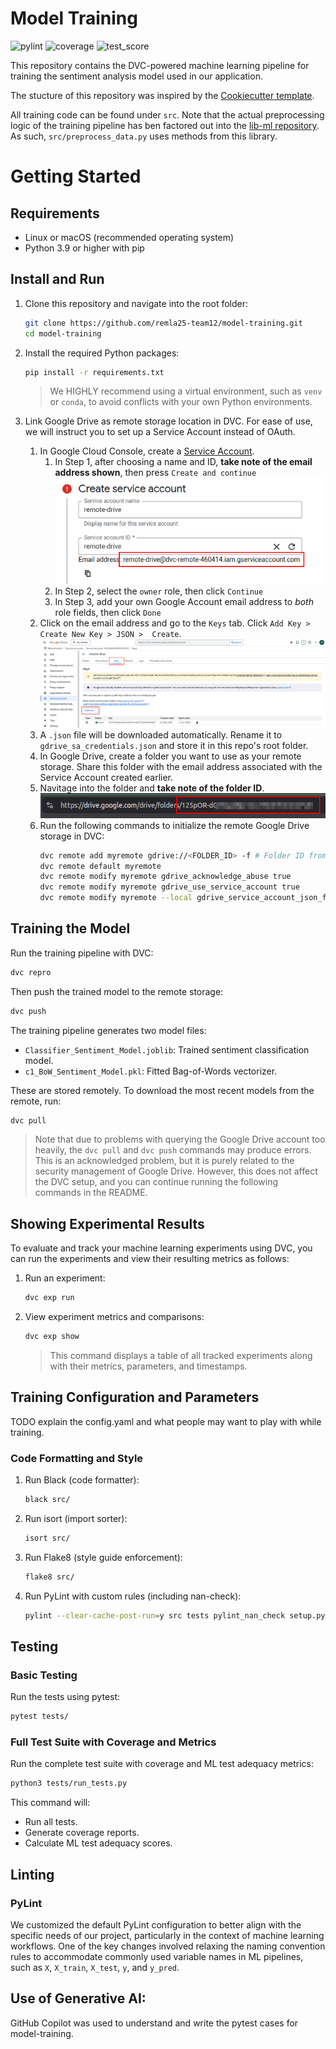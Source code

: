 # Model Training

![pylint](https://img.shields.io/badge/PyLint-10.00-brightgreen?logo=python&logoColor=white)
![coverage](https://img.shields.io/badge/Coverage-97-brightgreen?logo=python&logoColor=white)
![test_score](https://img.shields.io/badge/ML_Test_Score-98.7-brightgreen?logo=pytest)

This repository contains the DVC-powered machine learning pipeline for training the sentiment analysis model used in our application.

The stucture of this repository was inspired by the [Cookiecutter template](https://github.com/drivendataorg/cookiecutter-data-science/tree/master).

All training code can be found under `src`. Note that the actual preprocessing logic of the training pipeline has ben factored out into the [lib-ml repository](https://github.com/remla25-team12/lib-ml). As such, `src/preprocess_data.py` uses methods from this library.

# Getting Started

## Requirements

- Linux or macOS (recommended operating system)
- Python 3.9 or higher with pip

## Install and Run

1. Clone this repository and navigate into the root folder:

   ```bash
   git clone https://github.com/remla25-team12/model-training.git
   cd model-training
   ```

2. Install the required Python packages:

   ```bash
   pip install -r requirements.txt
   ```

   > We HIGHLY recommend using a virtual environment, such as `venv` or `conda`, to avoid conflicts with your own Python environments.

3. Link Google Drive as remote storage location in DVC. For ease of use, we will instruct you to set up a Service Account instead of OAuth.
   1. In Google Cloud Console, create a [Service Account](https://cloud.google.com/iam/docs/service-accounts-create#creating).
      1. In Step 1, after choosing a name and ID, **take note of the email address shown**, then press `Create and continue`\
         ![alt text](imgs/sa_email.png)
      2. In Step 2, select the `owner` role, then click `Continue`
      3. In Step 3, add your own Google Account email address to _both_ role fields, then click `Done`
   2. Click on the email address and go to the `Keys` tab. Click `Add Key > Create New Key > JSON >  Create`.
      ![Add key for service account](imgs/sa_key.png)
   3. A `.json` file will be downloaded automatically. Rename it to `gdrive_sa_credentials.json` and store it in this repo's root folder.
   4. In Google Drive, create a folder you want to use as your remote storage.
      Share this folder with the email address associated with the Service Account created earlier.
   5. Navitage into the folder and **take note of the folder ID**.
      ![Google Drive folder ID](imgs/gdrive_folder_id.png)
   6. Run the following commands to initialize the remote Google Drive storage in DVC:
      ```bash
      dvc remote add myremote gdrive://<FOLDER_ID> -f # Folder ID from previous step
      dvc remote default myremote
      dvc remote modify myremote gdrive_acknowledge_abuse true
      dvc remote modify myremote gdrive_use_service_account true
      dvc remote modify myremote --local gdrive_service_account_json_file_path gdrive_sa_credentials.json # The Service Account key downloaded earlier
      ```

## Training the Model

Run the training pipeline with DVC:

```bash
dvc repro
```

Then push the trained model to the remote storage:

```bash
dvc push
```

The training pipeline generates two model files:

- `Classifier_Sentiment_Model.joblib`: Trained sentiment classification model.
- `c1_BoW_Sentiment_Model.pkl`: Fitted Bag-of-Words vectorizer.

These are stored remotely. To download the most recent models from the remote, run:

```bash
dvc pull
```

> Note that due to problems with querying the Google Drive account too heavily, the `dvc pull` and `dvc push` commands may produce errors. This is an acknowledged problem, but it is purely related to the security management of Google Drive. However, this does not affect the DVC setup, and you can continue running the following commands in the README.

## Showing Experimental Results

To evaluate and track your machine learning experiments using DVC, you can run the experiments and view their resulting metrics as follows:

1. Run an experiment:

   ```bash
   dvc exp run
   ```

2. View experiment metrics and comparisons:

   ```bash
   dvc exp show
   ```

   > This command displays a table of all tracked experiments along with their metrics, parameters, and timestamps.

## Training Configuration and Parameters

TODO explain the config.yaml and what people may want to play with while training.

### Code Formatting and Style

1. Run Black (code formatter):

   ```bash
   black src/
   ```

2. Run isort (import sorter):

   ```bash
   isort src/
   ```

3. Run Flake8 (style guide enforcement):

   ```bash
   flake8 src/
   ```

4. Run PyLint with custom rules (including nan-check):

   ```bash
   pylint --clear-cache-post-run=y src tests pylint_nan_check setup.py
   ```

## Testing

### Basic Testing

Run the tests using pytest:

```bash
pytest tests/
```

### Full Test Suite with Coverage and Metrics

Run the complete test suite with coverage and ML test adequacy metrics:

```bash
python3 tests/run_tests.py
```

This command will:

- Run all tests.
- Generate coverage reports.
- Calculate ML test adequacy scores.

## Linting

### PyLint

We customized the default PyLint configuration to better align with the specific needs of our project, particularly in the context of machine learning workflows. One of the key changes involved relaxing the naming convention rules to accommodate commonly used variable names in ML pipelines, such as `X`, `X_train`, `X_test`, `y`, and `y_pred`.

## Use of Generative AI:

GitHub Copilot was used to understand and write the pytest cases for model-training.
